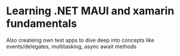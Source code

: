 # Learning .NET MAUI and xamarin fundamentals
Also createing own test apps to dive deep into concepts like events/delegates, multitasking, async await methods
